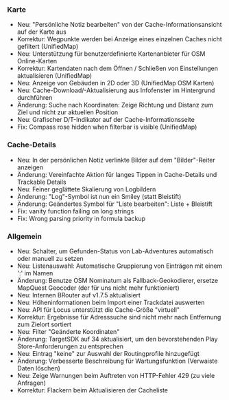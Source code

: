 ### Karte
- Neu: "Persönliche Notiz bearbeiten" von der Cache-Informationsansicht auf der Karte aus
- Korrektur: Wegpunkte werden bei Anzeige eines einzelnen Caches nicht gefiltert (UnifiedMap)
- Neu: Unterstützung für benutzerdefinierte Kartenanbieter für OSM Online-Karten
- Korrektur: Kartendaten nach dem Öffnen / Schließen von Einstellungen aktualisieren (UnifiedMap)
- Neu: Anzeige von Gebäuden in 2D oder 3D (UnifiedMap OSM Karten)
- Neu: Cache-Download/-Aktualisierung aus Infofenster im Hintergrund durchführen
- Änderung: Suche nach Koordinaten: Zeige Richtung und Distanz zum Ziel und nicht zur aktuellen Position
- Neu: Grafischer D/T-Indikator auf der Cache-Informationsseite
- Fix: Compass rose hidden when filterbar is visible (UnifiedMap)

### Cache-Details
- Neu: In der persönlichen Notiz verlinkte Bilder auf dem "Bilder"-Reiter anzeigen
- Änderung: Vereinfachte Aktion für langes Tippen in Cache-Details und Trackable Details
- Neu: Feiner geglättete Skalierung von Logbildern
- Änderung: "Log"-Symbol ist nun ein Smiley (statt Bleistift)
- Änderung: Geändertes Symbol für "Liste bearbeiten": Liste + Bleistift
- Fix: vanity function failing on long strings
- Fix: Wrong parsing priority in formula backup

### Allgemein
- Neu: Schalter, um Gefunden-Status von Lab-Adventures automatisch oder manuell zu setzen
- Neu: Listenauswahl: Automatische Gruppierung von Einträgen mit einem ':' im Namen
- Änderung: Benutze OSM Nominatum als Fallback-Geokodierer, ersetze MapQuest Geocoder (der für uns nicht mehr funktioniert)
- Neu: Internen BRouter auf v1.7.5 aktualisiert
- Neu: Höheninformationen beim Import einer Trackdatei auswerten
- Neu: API für Locus unterstützt die Cache-Größe "virtuell"
- Korrektur: Ergebnisse für Adresssuche sind nicht mehr nach Entfernung zum Zielort sortiert
- Neu: Filter "Geänderte Koordinaten"
- Änderung: TargetSDK auf 34 aktualisiert, um den bevorstehenden Play Store-Anforderungen zu entsprechen
- Neu: Eintrag "keine" zur Auswahl der Routingprofile hinzugefügt
- Änderung: Verbesserte Beschreibung für Wartungsfunktion (Verwaiste Daten löschen)
- Neu: Zeige Warnungen beim Auftreten von HTTP-Fehler 429 (zu viele Anfragen)
- Korrektur: Flackern beim Aktualisieren der Cacheliste

